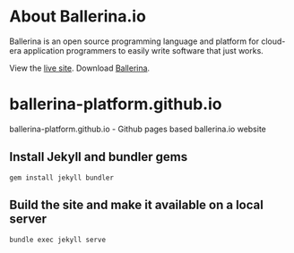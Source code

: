 # About Ballerina.io
Ballerina is an open source programming language and platform for cloud-era application programmers to easily write software that just works.

View the [live site](https://ballerina.io/).
Download [Ballerina](https://ballerina.io/downloads).

# ballerina-platform.github.io
ballerina-platform.github.io - Github pages based ballerina.io website



## Install Jekyll and bundler gems

```
gem install jekyll bundler
```

## Build the site and make it available on a local server

```
bundle exec jekyll serve
```
